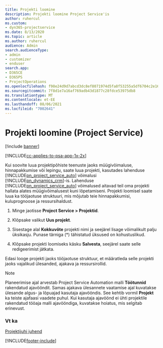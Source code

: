 ```yaml
---
title: Projekti loomine
description: Projekti loomine Project Service'is
author: ruhercul
ms.custom:
- dyn365-projectservice
ms.date: 8/13/2020
ms.topic: article
ms.author: ruhercul
audience: Admin
search.audienceType:
- admin
- customizer
- enduser
search.app:
- D365CE
- D365PS
- ProjectOperations
ms.openlocfilehash: f98e24d9d7abcd3dc8ef8071974d5fa8f53255a5df6704c2e166b0831a5935f1
ms.sourcegitcommit: 7f8d1e7a16af769adb43d1877c28fdce53975db8
ms.translationtype: MT
ms.contentlocale: et-EE
ms.lasthandoff: 08/06/2021
ms.locfileid: "7002641"
---
```

# <a name="create-a-project-project-service"></a>Projekti loomine (Project Service)

[!include [banner](../includes/psa-now-project-operations.md)]

[!INCLUDE[cc-applies-to-psa-app-1x-2x](../includes/cc-applies-to-psa-app-1x-2x.md)]

Kui soovite luua projektipõhiste teenuste jaoks müügivõimaluse, hinnapakkumise või lepingu, saate luua projekti, kasutades lahenduse [!INCLUDE[pn_project_service_auto](../includes/pn-project-service-auto.md)] võimalusi [!INCLUDE[pn_dynamics_crm](../includes/pn-dynamics-crm.md)]-is. Lahenduse [!INCLUDE[pn_project_service_auto](../includes/pn-project-service-auto.md)] võimalused aitavad teil oma projekti hallata alates müügivõimalusest kuni lõpetamiseni. Projekti loomisel saate luua ka tööjaotuse struktuuri, mis mõjutab teie hinnapakkumisi, kuluprognoose ja ressursihaldust.  
  
1.  Minge jaotisse **Project Service > Projektid**.  
  
2.  Klõpsake valikut **Uus projekt**.  
  
3.  Sisestage alal **Kokkuvõte** projekti nimi ja seejärel lisage võimalikult palju üksikasju. Punase tärniga (*) tähistatud üksused on kohustuslikud.  
  
4.  Klõpsake projekti loomiseks käsku **Salvesta**, seejärel saate selle redigeerimist jätkata.  
  
Edasi looge projekti jaoks tööjaotuse struktuur, et määratleda selle projekti jaoks vajalikud ülesanded, ajakava ja ressursirollid.  

> [!NOTE]
> Planeerimise ajal arvestab Project Service Automation malli **Töötunnid** rakendatud ajavööndit. Samas ajakava ülesannete vaatamise ajal kuvatakse ülesande algus- ja lõpuajad kasutaja ajavööndis. See kehtib vormil **Projekt** ka teiste ajafaasi vaadete puhul. Kui kasutaja ajavöönd ei ühti projektile rakendatud tööaja malli ajavööndiga, kuvatakse hoiatus, mis selgitab erinevust. 
  
### <a name="see-also"></a>Vt ka  
 [Projektijuhi juhend](../psa/project-manager-guide.md)


[!INCLUDE[footer-include](../includes/footer-banner.md)]